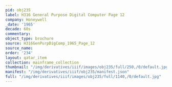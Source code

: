 ```yaml
---
pid: obj235
label: H316 General Purpose Digital Computer Page 12
company: Honeywell
_date: '1965'
decade: 60s
commentary:
object_type: brochure
source: H316GenPurpDigComp_1965_Page_12
source_name:
order: '234'
layout: qatar_item
collection: mainframe_collection
thumbnail: "/img/derivatives/iiif/images/obj235/full/250,/0/default.jpg"
manifest: "/img/derivatives/iiif/obj235/manifest.json"
full: "/img/derivatives/iiif/images/obj235/full/1140,/0/default.jpg"
---
```

